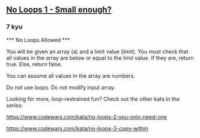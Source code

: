 <h2><a href=https://www.codewars.com/kata/57cc4853fa9fc57a6a0002c2/train/javascript target="_blank">No Loops 1 - Small enough?</a></h2><h3>7 kyu</h3><p>*** No Loops Allowed ***</p><p>You will be given an array (a) and a limit value (limit). You must check that all values in the array are below or equal to the limit value. If they are, return true. Else, return false.</p><p>You can assume all values in the array are numbers.</p><p>Do not use loops. Do not modify input array.</p><p>Looking for more, loop-restrained fun? Check out the other kata in the series:</p><p><a data-turbolinks="false" target="_blank"> </a><a href="https://www.codewars.com/kata/no-loops-2-you-only-need-one" data-turbolinks="false" target="_blank">https://www.codewars.com/kata/no-loops-2-you-only-need-one</a></p><p><a data-turbolinks="false" target="_blank"> </a><a href="https://www.codewars.com/kata/no-loops-3-copy-within" data-turbolinks="false" target="_blank">https://www.codewars.com/kata/no-loops-3-copy-within</a></p>